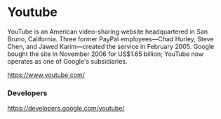 # Youtube

YouTube is an American video-sharing website headquartered in San Bruno, California. Three former PayPal employees—Chad Hurley, Steve Chen, and Jawed Karim—created the service in February 2005. Google bought the site in November 2006 for US$1.65 billion; YouTube now operates as one of Google's subsidiaries.

https://www.youtube.com/

### Developers

https://developers.google.com/youtube/

